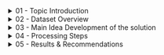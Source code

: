 <details><summary> 01 - Topic Introduction </summary>
<p>
  
- A music streaming startup needs to scale up their user base and song database. To achieve this, they’re looking to migrate their processes and data onto the cloud. Their data  currently resides in AWS S3 bucket. This bucket contains two folders: one with JSON files recording user activity within the app, and another with JSON files containing metadata for all the songs available.
- Task is to build an ETL Pipeline that extracts their data from S3, staging it in Amazon Redshift and then transforming data into a set of Dimensional and Fact Tables for their Analytics Team to continue finding insights to what songs their users are listening to.

<img width="925" alt="image" src="https://github.com/Huyen-P/DE_DWH_AWS_S3_RedShift/assets/72473316/88d74bb6-5bbf-4ddd-8393-23268a6560e9">


</p>
</details> 

<details><summary> 02 - Dataset Overview </summary>
<p>
  <details><summary> 2.1 Data Sample - Song Data Path → s3://udacity-dend/song_data </summary>
  <p>
    
  ```
  {
    "num_songs": 1, 
    "artist_id": "ARJIE2Y1187B994AB7", 
    "artist_latitude": null, 
    "artist_longitude": null, 
    "artist_location": "", 
    "artist_name": "Line Renaud", 
    "song_id": "SOUPIRU12A6D4FA1E1",   
    "title": "Der Kleine Dompfaff", 
    "duration": 152.92036, 
    "year": 0
  }
  ```

  </p>
  </details> 

  <details><summary> 2.2 Data Sample - Log Data Path → s3://udacity-dend/log_data </summary>
  <p>
    
  ```
  {
    "artist":null,
    "auth":"LoggedIn",
    "firstName":"Walter",
    "gender":"M",
    "itemInSession":0,
    "lastName":"Frye",
    "length":null,
    "level":"free",
    "location":"San Francisco-Oakland-Hayward,CA",
    "method":"GET",
    "page":"Home",
    "registration":1540919166796.0,
    "sessionId":38,
    "song":null,
    "status":200,
    "ts":1541105830796,
    "userAgent":"\"Mozilla\/5.0 (Macintosh; Intel Mac OS X 10_9_4) AppleWebKit\/537.36 (KHTML, like Gecko) Chrome\/36.0.1985.143   Safari\/537.36\"",
    "userId":"39"
  }
  ```

  </p>
  </details> 

  <details><summary> 2.3 Log Data JSON Path → s3://udacity-dend/log_jason_path.json</summary>
  </details> 
  
</p>
</details> 

<details><summary> 03 - Main Idea Development of the solution </summary>
<p>
  
  <details><summary> 3.1 - Schema Design for Song Play Analysis </summary>
  <p>
    
  - A Star Schema would be required for optimized queries on song play queries.
    <details><summary> Fact Table </summary>
    <p>
      
    - **songplays** - records in event data associated with song plays i.e. records with page NextSong songplay_id, start_time, user_id, level, song_id, artist_id, session_id, location, user_agent
    
    </p>
    </details> 
    
    <details><summary> Dimension Tables </summary>
    <p>
      
    - **users** - users in the app user_id, first_name, last_name, gender, level
    - **songs**- songs in music database song_id, title, artist_id, year, duration
    - **artists** - artists in music database artist_id, name, location, lattitude, longitude
    - **time** - timestamps of records in songplays broken down into specific units start_time, hour, day, week, month, year, weekday
      
    </p>
    </details> 
    
  </p>
  </details> 

  <details><summary> 3.2 - Create Table Schema </summary>
  <p>

- Instead of reading data directly from the s3 buckets into the final database, this project will make use of a staging table to act as an intermediary between the s3 bucket and the final database.
    
- There are two staging tables staging_events and the staging_songs tables. These tables are to temporally hold data from the S3 Bucket before being transformed and inserted into the primary use tables.

![image](https://github.com/Huyen-P/DE_DWH_AWS_S3_RedShift/assets/72473316/2452b202-19e6-4e44-94c3-1b90999d8a84)
    
![image](https://github.com/Huyen-P/DE_DWH_AWS_S3_RedShift/assets/72473316/a6ea0dbf-503a-42b6-9164-5b03a92a6ebb)

<details><summary> Steps </summary>
  <p>
    
  1. Write a SQL CREATE statement for each of these tables in sql_queries2.py
  2. Complete the logic in create_tables.py to connect to the database and create these tables
  3. Write SQL DROP statements to drop tables in the beginning of create_tables.py if the tables already exist. This way, you can run create_tables.py   whenever you want to reset your database and test your ETL pipeline.
  4. Launch a redshift cluster and create an IAM role that has read access to S3.
  5. Add redshift database and IAM role info to dwhhuyen.cfg.
  6. Test by running create_tables.py and checking the table schemas in your redshift database.
     
  </p>
  </details> 
  
  </p>
  </details> 

  <details><summary> 3.3 - Build ETL Pipeline </summary>
  <p>
    
  1. Implement the logic in etl.py to load data from S3 to staging tables on Redshift.
  2. Implement the logic in etl.py to load data from staging tables to analytics tables on Redshift.
  3. Test by running etl.py after running create_tables.py and running the analytic queries on your Redshift database to compare your results with the expected results.
  4. Delete your redshift cluster when finished.
     
  </p>
  </details> 

  <details><summary> 3.4 - Tool Use</summary>
  <p>
    
  - AWS Redshift
  - AWS VPC
  - SQL 
  - Python
  - Anaconda Prompt
  - Visual Studio Code
    
  </p>
  </details> 
</p>
</details> 

<details><summary> 04 - Processing Steps </summary>
<p>
  <details><summary> 4.1 - Configure aws (connect aws to local machine) </summary>
  <p>
    
  ![image](https://github.com/Huyen-P/DE_DWH_AWS_S3_RedShift/assets/72473316/162172c9-17c9-4f8b-aa22-e1b4b201f9e3)

  </p>
  </details> 

  <details><summary> 4.2 - Create IAM user role and attach needed permission policies  </summary>
  <p>
    
  ![image](https://github.com/Huyen-P/DE_DWH_AWS_S3_RedShift/assets/72473316/e80ff46c-0580-4b2c-ad10-b9b8cb817cb3)

  </p>
  </details> 

  <details><summary> 4.3 - Create AWS Cluster </summary>
  <p>
    
  - **Using Cloud Shell**
  ```
  aws redshift create-cluster --node-type ra3.xplus --number-of-nodes 2 --master-username adminuser --master-user-password TopSecret1 --cluster-identifier mycluster
  ```
  </p>
  </details> 

  <details><summary> 4.4 - Authorize Security Access Group to Default TCP/IP Address - AWS VPC configuration</summary>
  <p>

  <details><summary> VPC Review </summary>
  <p>

![image](https://github.com/Huyen-P/DE_DWH_AWS_S3_RedShift/assets/72473316/f050f22c-309a-4033-a6ca-ce25df236214)

![image](https://github.com/Huyen-P/DE_DWH_AWS_S3_RedShift/assets/72473316/81183099-9ad5-4a96-a3db-90264f23d020)

![image](https://github.com/Huyen-P/DE_DWH_AWS_S3_RedShift/assets/72473316/6e279dbd-6bfc-4af8-a064-a0c7095724fd)

  </p>
  </details> 
    
  <details><summary> Internet Gateway - Being attached to VPC </summary>
  <p>

![image](https://github.com/Huyen-P/DE_DWH_AWS_S3_RedShift/assets/72473316/d0d02704-dbc0-4744-8c8a-9f3c1097f18c)

  </p>
  </details> 

  <details><summary> Route Tables </summary>
  <p>

![image](https://github.com/Huyen-P/DE_DWH_AWS_S3_RedShift/assets/72473316/6f141629-8fd8-40a6-931a-cf3f16df91b4)

  </p>
  </details> 

  <details><summary> Security Group </summary>
  <p>
        <details><summary> outbound rules </summary>
        <p>

![image](https://github.com/Huyen-P/DE_DWH_AWS_S3_RedShift/assets/72473316/70505a51-d6ab-4cc7-9794-4abef1115c2f)

        </p>
        </details> 

        <details><summary> inbound rules </summary>
        <p>

![image](https://github.com/Huyen-P/DE_DWH_AWS_S3_RedShift/assets/72473316/5e6f1f20-52ae-4f0a-87d2-5439ed150a90)

        </p>
        </details> 
        
  </p>
  </details> 



  <details><summary> 4.5 - Set up the main dwhhuyen.cfg </summary>
  <p>

```
[CLUSTER]
HOST=
DB_NAME=
DB_USER=
DB_PASSWORD=
DB_PORT=

[IAM_ROLE]
ARN='IAM Role arn'

[S3]
LOG_DATA='s3://udacity-dend/log_data'
LOG_JSONPATH='s3://udacity-dend/log_json_path.json'
SONG_DATA='s3://udacity-dend/song_data'

[AWS]
KEY=
SECRET=
REGION_NAME=
```

  </p>
  </details> 

  <details><summary> 4.6 - Run the create_table script to set up the database staging and analytical tables </summary>
  <p>
  
  </p>
  </details> 

  <details><summary> 4.7 - Run the etl.py script to extract data from the files in S3, stage it in redshift, and finally store it in the dimensional tables. </summary>
  <p>
  
  </p>
  </details> 
  
</p>
</details> 

</p>
</details> 

</p>
</details> 

<details><summary> 05 - Results & Recommendations </summary>
<p>
  <details><summary> 5.1 - Results </summary>
  <p>
- Number of rows in each table 

![image](https://github.com/Huyen-P/DE_DWH_AWS_S3_RedShift/assets/72473316/eca252ef-dac0-4086-ba3d-11ffc075b568)

  </p>
  </details> 

  <details><summary> 5.2 - Recommendations </summary>
  <p>
  
  </p>
  </details> 

</p>
</details> 
